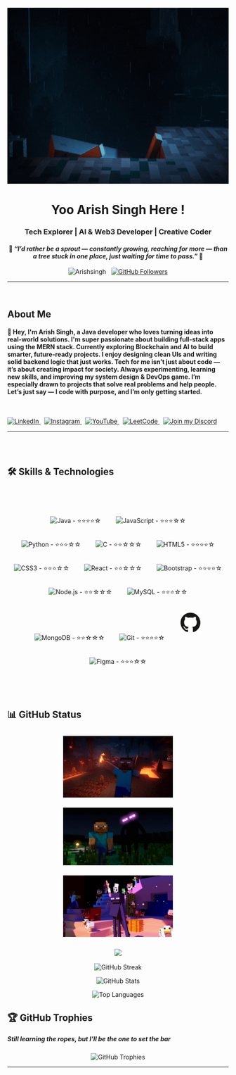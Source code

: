 <!-- Banner -->
<p align="center">
  <img src="h.gif" alt="ArishSingh Banner" width ="1000px" height ="400px" />
</p>

<h1 align="center"> Yoo Arish Singh Here !</h1>
<h3 align="center">Tech Explorer | AI & Web3 Developer | Creative Coder</h3>
<h4 align="center">
  🌱 <i>“I’d rather be a sprout — constantly growing, reaching for more — than a tree stuck in one place, just waiting for time to pass.”</i> 🌱
</h4>


<p align="center">
  <img src="https://komarev.com/ghpvc/?username=Arishsingh&label=Profile%20views&color=0e75b6&style=flat" alt="Arishsingh" /> &nbsp;
  <a href="https://github.com/Arishsingh?tab=followers">
    <img src="https://img.shields.io/github/followers/Arishsingh?label=Followers&style=social" alt="GitHub Followers">
  </a>
</p>

---

<br>

<h2 align="">  About Me </h2>


<h4>🚀 Hey, I'm Arish Singh, a Java developer who loves turning ideas into real-world solutions.
I'm super passionate about building full-stack apps using the MERN stack.
Currently exploring Blockchain and AI to build smarter, future-ready projects.
I enjoy designing clean UIs and writing solid backend logic that just works.
Tech for me isn’t just about code — it’s about creating impact for society.
Always experimenting, learning new skills, and improving my system design & DevOps game.
I’m especially drawn to projects that solve real problems and help people.
Let’s just say — I code with purpose, and I’m only getting started. </h4>

<br>
<p align="left">
  <a href="https://www.linkedin.com/in/arish-singh-63a5b732a" target="_blank">
    <img src="https://cdn.jsdelivr.net/gh/devicons/devicon/icons/linkedin/linkedin-original.svg" alt="LinkedIn" width="30" />
  </a> &nbsp;
  <a href="https://www.instagram.com/arish.talks" target="_blank">
    <img src="https://img.icons8.com/fluency/48/000000/instagram-new.png" alt="Instagram" width="30" />
  </a> &nbsp;
  <a href="https://www.youtube.com/@Notaedit.76" target="_blank">
    <img src="https://img.icons8.com/color/48/000000/youtube-play.png" alt="YouTube" width="30" />
  </a> &nbsp;
  <a href="https://leetcode.com/u/Arishsingh99/" target="_blank">
    <img src="https://upload.wikimedia.org/wikipedia/commons/1/19/LeetCode_logo_black.png" alt="LeetCode" width="30" />
  </a>&nbsp;
  <a href="https://discord.gg/wCAVP6N7" target="_blank">
    <img src="https://img.shields.io/badge/Discord-5865F2?style=for-the-badge&logo=discord&logoColor=white" alt="Join my Discord"/>
  </a>
</p>



<hr>
<br>
<br>

<!-- 💻 SKILLS HEADER -->
<h2 align="">🛠️ Skills & Technologies</h2>
<br>
<br>

<!-- 🌌 SKILLS GRID WITH EMOJI RATINGS -->
<p align="center">

<!-- Languages -->
<img src="https://cdn.jsdelivr.net/gh/devicons/devicon/icons/java/java-original.svg" title="Java - ⭐⭐⭐⭐☆" width="50" style="margin: 15px;" />
<img src="https://cdn.jsdelivr.net/gh/devicons/devicon/icons/javascript/javascript-original.svg" title="JavaScript - ⭐⭐⭐☆☆" width="50" style="margin: 15px;" />
<img src="https://cdn.jsdelivr.net/gh/devicons/devicon/icons/python/python-original.svg" title="Python - ⭐⭐⭐☆☆" width="50" style="margin: 15px;" />
<img src="https://cdn.jsdelivr.net/gh/devicons/devicon/icons/c/c-original.svg" title="C - ⭐⭐☆☆☆" width="50" style="margin: 15px;" />
<img src="https://cdn.jsdelivr.net/gh/devicons/devicon/icons/html5/html5-original.svg" title="HTML5 - ⭐⭐⭐⭐☆" width="50" style="margin: 15px;" />
<img src="https://cdn.jsdelivr.net/gh/devicons/devicon/icons/css3/css3-original.svg" title="CSS3 - ⭐⭐⭐☆☆" width="50" style="margin: 15px;" />

<!-- Frameworks & Libraries -->
<img src="https://cdn.jsdelivr.net/gh/devicons/devicon/icons/react/react-original.svg" title="React - ⭐⭐☆☆☆" width="50" style="margin: 15px;" />
<img src="https://cdn.jsdelivr.net/gh/devicons/devicon/icons/bootstrap/bootstrap-original.svg" title="Bootstrap - ⭐⭐⭐⭐☆" width="50" style="margin: 15px;" />
<img src="https://cdn.jsdelivr.net/gh/devicons/devicon/icons/nodejs/nodejs-original.svg" title="Node.js - ⭐⭐☆☆☆" width="50" style="margin: 15px;" />

<!-- Tools & Databases -->
<img src="https://cdn.jsdelivr.net/gh/devicons/devicon/icons/mysql/mysql-original.svg" title="MySQL - ⭐⭐⭐☆☆" width="50" style="margin: 15px;" />
<img src="https://cdn.jsdelivr.net/gh/devicons/devicon/icons/mongodb/mongodb-original.svg" title="MongoDB - ⭐⭐☆☆☆" width="50" style="margin: 15px;" />
<img src="https://cdn.jsdelivr.net/gh/devicons/devicon/icons/git/git-original.svg" title="Git - ⭐⭐⭐⭐☆" width="50" style="margin: 15px;" />
<img src="m.png" title="GitHub - ⭐⭐⭐⭐☆" width="50" style="margin: 15px;" />
<img src="https://cdn.jsdelivr.net/gh/devicons/devicon/icons/figma/figma-original.svg" title="Figma - ⭐⭐⭐☆☆" width="50" style="margin: 15px;" />

</p>
<br>
<br>



<!-- Contribution Days Count -->
## 📊 GitHub Status
<p align="center">
  <img src="b.gif" width="250" alt="anime gif 1" style="margin: 10px;" />
  <img src="a.gif" width="250" alt="anime gif 2" style="margin: 10px;" />
   <img src="c.gif" width="250" alt="anime gif 2" style="margin: 10px;" />
</p>

<!-- 🗓️ Contribution Day Count -->
<p align="center">
  <img src="https://github-contributions-api.deno.dev/Arishsingh.svg" />
</p>

<!-- 🔥 GitHub Streak -->
<p align="center">
  <img src="https://github-readme-streak-stats.herokuapp.com/?user=Arishsingh&theme=tokyonight_duo&border_radius=10" alt="GitHub Streak" />
</p>

<!-- 📈 GitHub Stats Card -->
<p align="center">
  <img src="https://github-readme-stats.vercel.app/api?username=Arishsingh&show_icons=true&count_private=true&include_all_commits=true&theme=tokyonight&border_radius=10" alt="GitHub Stats" />
</p>

<!-- 💻 Most Used Languages -->
<p align="center">
  <img src="https://github-readme-stats.vercel.app/api/top-langs/?username=Arishsingh&layout=compact&langs_count=8&theme=tokyonight&border_radius=10" alt="Top Languages" />
</p>

## 🏆 GitHub Trophies 

<h5>Still learning the ropes, but I’ll be the one to set the bar</h5>

<p align="center">
  <img src="https://github-profile-trophy.vercel.app/?username=Arishsingh&theme=onestar&no-frame=true&margin-w=10&row=1" alt="GitHub Trophies" />
</p>


---

 

